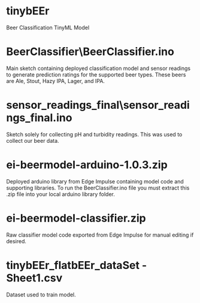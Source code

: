 # tinybEEr
Beer Classification TinyML Model 

# BeerClassifier\BeerClassifier.ino
Main sketch containing deployed classification model and sensor readings to generate prediction ratings for the supported beer types. These beers are Ale, Stout, Hazy IPA, Lager, and IPA.

# sensor_readings_final\sensor_readings_final.ino
Sketch solely for collecting pH and turbidity readings. This was used to collect our beer data.

# ei-beermodel-arduino-1.0.3.zip
Deployed arduino library from Edge Impulse containing model code and supporting libraries. To run the BeerClassifier.ino file you must extract this .zip file into your local arduino library folder.

# ei-beermodel-classifier.zip
Raw classifier model code exported from Edge Impulse for manual editing if desired.

# tinybEEr_flatbEEr_dataSet - Sheet1.csv
Dataset used to train model.

